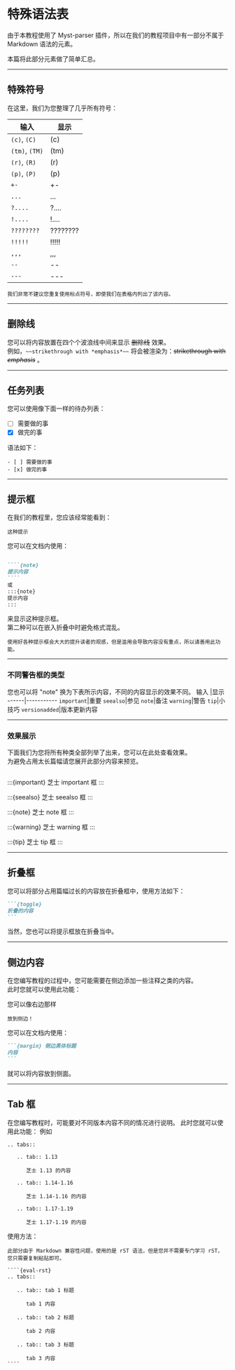 # 特殊语法表

由于本教程使用了 Myst-parser 插件，所以在我们的教程项目中有一部分不属于 Markdown 语法的元素。

本篇将此部分元素做了简单汇总。


***
## 特殊符号
在这里，我们为您整理了几乎所有符号：

输入  | 显示
----- | ----------
``(c)``, ``(C)`` | (c)
``(tm)``, ``(TM)`` | (tm)
``(r)``, ``(R)`` | (r)
``(p)``, ``(P)`` | (p)
``+-`` | +-
``...`` | ...
``?....`` | ?....
``!....`` | !....
``????????`` | ????????
``!!!!!`` | !!!!!
``,,,`` | ,,,
``--`` | --
``---`` | ---

````{note}
我们非常不建议您重复使用标点符号，即使我们在表格内列出了该内容。
````
***
## 删除线

您可以将内容放置在四个个波浪线中间来显示 ~~删除线~~ 效果。<br>
例如，`~~strikethrough with *emphasis*~~` 将会被渲染为：~~strikethrough with *emphasis*~~ 。

***
## 任务列表
您可以使用像下面一样的待办列表：
- [ ] 需要做的事
- [x] 做完的事

语法如下：
~~~
- [ ] 需要做的事
- [x] 做完的事
~~~

***

## 提示框
在我们的教程里，您应该经常能看到：
````{note}
这种提示
````

您可以在文档内使用：

~~~Markdown

````{note}
提示内容
````
或
:::{note}
提示内容
:::

~~~

来显示这种提示框。<br>
第二种可以在嵌入折叠中时避免格式混乱。

````{tip}
使用好各种提示框会大大的提升读者的观感，但是滥用会导致内容没有重点，所以请善用此功能。
````

***

### 不同警告框的类型

您也可以将 "note" 换为下表所示内容，不同的内容显示的效果不同。
输入  |显示
------|-----------
``important``|重要
``seealso``|参见
``note``|备注
``warning``|警告
``tip``|小技巧
``versionadded``|版本更新内容


***

### 效果展示
下面我们为您将所有种类全部列举了出来，您可以在此处查看效果。<br>
为避免占用太长篇幅请您展开此部分内容来预览。

```{versionadded} versionadded
```

:::{important}
芝士 important 框
:::

:::{seealso}
芝士 seealso 框
:::

:::{note}
芝士 note 框
:::

:::{warning}
芝士 warning 框
:::

:::{tip}
芝士 tip 框
:::


***

## 折叠框

您可以将部分占用篇幅过长的内容放在折叠框中，使用方法如下：
~~~markdown
```{toggle}
折叠的内容
```
~~~

当然，您也可以将提示框放在折叠当中。

***

## 侧边内容
在您编写教程的过程中，您可能需要在侧边添加一些注释之类的内容。<br>
此时您就可以使用此功能：


您可以像右边那样
```{margin} 将内容
放到侧边！
```
您可以在文档内使用：
~~~markdown
```{margin} 侧边黑体标题
内容
```
~~~
就可以将内容放到侧面。

***

## Tab 框

在您编写教程时，可能要对不同版本内容不同的情况进行说明。
此时您就可以使用此功能：
例如

````{eval-rst}
.. tabs::

   .. tab:: 1.13

      芝士 1.13 的内容

   .. tab:: 1.14-1.16

      芝士 1.14-1.16 的内容

   .. tab:: 1.17-1.19

      芝士 1.17-1.19 的内容
````

使用方法：
````{tip}
此部分由于 Markdown 兼容性问题，使用的是 rST 语法，但是您并不需要专门学习 rST，您只需要复制粘贴即可。
````

~~~
````{eval-rst}
.. tabs::

   .. tab:: tab 1 标题

      tab 1 内容

   .. tab:: tab 2 标题

      tab 2 内容

   .. tab:: tab 3 标题

      tab 3 内容
````
~~~